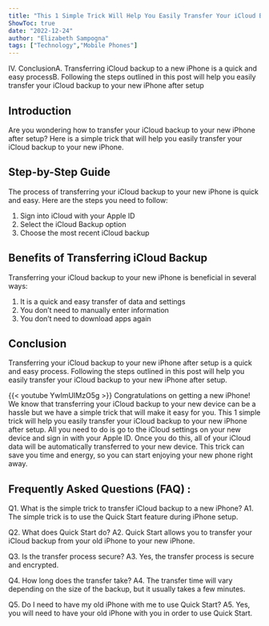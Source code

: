 ```yaml
---
title: "This 1 Simple Trick Will Help You Easily Transfer Your iCloud Backup to Your New iPhone After Setup!"
ShowToc: true 
date: "2022-12-24"
author: "Elizabeth Sampogna" 
tags: ["Technology","Mobile Phones"]
---
```

IV. ConclusionA. Transferring iCloud backup to a new iPhone is a quick and easy processB. Following the steps outlined in this post will help you easily transfer your iCloud backup to your new iPhone after setup

## Introduction 
Are you wondering how to transfer your iCloud backup to your new iPhone after setup? Here is a simple trick that will help you easily transfer your iCloud backup to your new iPhone.

## Step-by-Step Guide
The process of transferring your iCloud backup to your new iPhone is quick and easy. Here are the steps you need to follow:

1. Sign into iCloud with your Apple ID
2. Select the iCloud Backup option
3. Choose the most recent iCloud backup

## Benefits of Transferring iCloud Backup
Transferring your iCloud backup to your new iPhone is beneficial in several ways:

1. It is a quick and easy transfer of data and settings
2. You don’t need to manually enter information
3. You don’t need to download apps again

## Conclusion
Transferring your iCloud backup to your new iPhone after setup is a quick and easy process. Following the steps outlined in this post will help you easily transfer your iCloud backup to your new iPhone after setup.

{{< youtube YwImUIMzO5g >}} 
Congratulations on getting a new iPhone! We know that transferring your iCloud backup to your new device can be a hassle but we have a simple trick that will make it easy for you. This 1 simple trick will help you easily transfer your iCloud backup to your new iPhone after setup. All you need to do is go to the iCloud settings on your new device and sign in with your Apple ID. Once you do this, all of your iCloud data will be automatically transferred to your new device. This trick can save you time and energy, so you can start enjoying your new phone right away.

## Frequently Asked Questions (FAQ) :
Q1. What is the simple trick to transfer iCloud backup to a new iPhone?
A1. The simple trick is to use the Quick Start feature during iPhone setup.

Q2. What does Quick Start do?
A2. Quick Start allows you to transfer your iCloud backup from your old iPhone to your new iPhone.

Q3. Is the transfer process secure?
A3. Yes, the transfer process is secure and encrypted.

Q4. How long does the transfer take?
A4. The transfer time will vary depending on the size of the backup, but it usually takes a few minutes.

Q5. Do I need to have my old iPhone with me to use Quick Start?
A5. Yes, you will need to have your old iPhone with you in order to use Quick Start.


